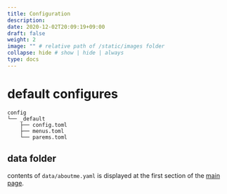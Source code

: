```yaml
---
title: Configuration
description: 
date: 2020-12-02T20:09:19+09:00
draft: false
weight: 2
image: "" # relative path of /static/images folder
collapse: hide # show | hide | always
type: docs
---
```



# default configures

```
config
└── _default
    ├── config.toml
    ├── menus.toml
    └── parems.toml
```

## data folder

contents of `data/aboutme.yaml` is displayed at the first section of the [main page](/).
